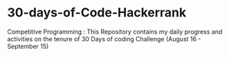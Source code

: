 # 30-days-of-Code-Hackerrank

Competitive Programming : This Repository contains my daily progress and activities on the tenure of 30 Days of coding Challenge (August 16 - September 15)

